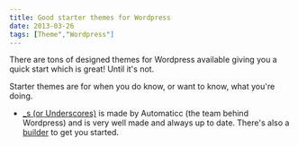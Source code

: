 ```yaml
---
title: Good starter themes for Wordpress
date: 2013-03-26
tags: [Theme","Wordpress"]
---
```


There are tons of designed themes for Wordpress available giving you a quick start which is great! Until it's not.

Starter themes are for when you do know, or want to know, what you're doing.

- [_s (or Underscores)](https://github.com/automattic/_s) is made by Automaticc (the team behind Wordpress) and is very well made and always up to date. There's also a [builder](http://underscores.me/) to get you started.
